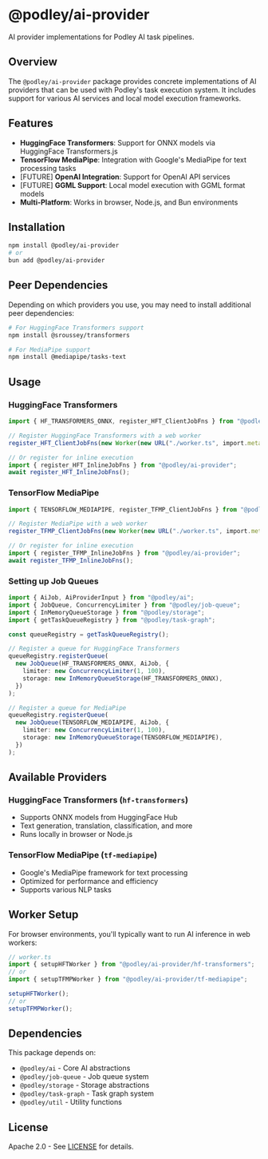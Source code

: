# @podley/ai-provider

AI provider implementations for Podley AI task pipelines.

## Overview

The `@podley/ai-provider` package provides concrete implementations of AI providers that can be used with Podley's task execution system. It includes support for various AI services and local model execution frameworks.

## Features

- **HuggingFace Transformers**: Support for ONNX models via HuggingFace Transformers.js
- **TensorFlow MediaPipe**: Integration with Google's MediaPipe for text processing tasks
- [FUTURE] **OpenAI Integration**: Support for OpenAI API services
- [FUTURE] **GGML Support**: Local model execution with GGML format models
- **Multi-Platform**: Works in browser, Node.js, and Bun environments

## Installation

```bash
npm install @podley/ai-provider
# or
bun add @podley/ai-provider
```

## Peer Dependencies

Depending on which providers you use, you may need to install additional peer dependencies:

```bash
# For HuggingFace Transformers support
npm install @sroussey/transformers

# For MediaPipe support
npm install @mediapipe/tasks-text
```

## Usage

### HuggingFace Transformers

```typescript
import { HF_TRANSFORMERS_ONNX, register_HFT_ClientJobFns } from "@podley/ai-provider";

// Register HuggingFace Transformers with a web worker
register_HFT_ClientJobFns(new Worker(new URL("./worker.ts", import.meta.url), { type: "module" }));

// Or register for inline execution
import { register_HFT_InlineJobFns } from "@podley/ai-provider";
await register_HFT_InlineJobFns();
```

### TensorFlow MediaPipe

```typescript
import { TENSORFLOW_MEDIAPIPE, register_TFMP_ClientJobFns } from "@podley/ai-provider";

// Register MediaPipe with a web worker
register_TFMP_ClientJobFns(new Worker(new URL("./worker.ts", import.meta.url), { type: "module" }));

// Or register for inline execution
import { register_TFMP_InlineJobFns } from "@podley/ai-provider";
await register_TFMP_InlineJobFns();
```

### Setting up Job Queues

```typescript
import { AiJob, AiProviderInput } from "@podley/ai";
import { JobQueue, ConcurrencyLimiter } from "@podley/job-queue";
import { InMemoryQueueStorage } from "@podley/storage";
import { getTaskQueueRegistry } from "@podley/task-graph";

const queueRegistry = getTaskQueueRegistry();

// Register a queue for HuggingFace Transformers
queueRegistry.registerQueue(
  new JobQueue(HF_TRANSFORMERS_ONNX, AiJob, {
    limiter: new ConcurrencyLimiter(1, 100),
    storage: new InMemoryQueueStorage(HF_TRANSFORMERS_ONNX),
  })
);

// Register a queue for MediaPipe
queueRegistry.registerQueue(
  new JobQueue(TENSORFLOW_MEDIAPIPE, AiJob, {
    limiter: new ConcurrencyLimiter(1, 100),
    storage: new InMemoryQueueStorage(TENSORFLOW_MEDIAPIPE),
  })
);
```

## Available Providers

### HuggingFace Transformers (`hf-transformers`)

- Supports ONNX models from HuggingFace Hub
- Text generation, translation, classification, and more
- Runs locally in browser or Node.js

### TensorFlow MediaPipe (`tf-mediapipe`)

- Google's MediaPipe framework for text processing
- Optimized for performance and efficiency
- Supports various NLP tasks

## Worker Setup

For browser environments, you'll typically want to run AI inference in web workers:

```typescript
// worker.ts
import { setupHFTWorker } from "@podley/ai-provider/hf-transformers";
// or
import { setupTFMPWorker } from "@podley/ai-provider/tf-mediapipe";

setupHFTWorker();
// or
setupTFMPWorker();
```

## Dependencies

This package depends on:

- `@podley/ai` - Core AI abstractions
- `@podley/job-queue` - Job queue system
- `@podley/storage` - Storage abstractions
- `@podley/task-graph` - Task graph system
- `@podley/util` - Utility functions

## License

Apache 2.0 - See [LICENSE](./LICENSE) for details.

